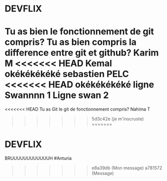 # DEVFLIX

Tu as bien le fonctionnement de git compris?
Tu as bien compris la difference entre git et github?
Karim M
<<<<<<< HEAD
Kemal
okékékékéké
sebastien PELC
<<<<<<< HEAD
okékékékéké
ligne Swannnn 1
Ligne swan 2
=======
<<<<<<< HEAD
Tu as Git le git de fonctionnement compris?
Nahima T
>>>>>>> 5d3c42e (je m'inscruste)
=======
# DEVFLIX 
BRUUUUUUUUUUUUH #Anturia
>>>>>>> e8a39db (Mon message)
>>>>>>> a781572 (Message)
